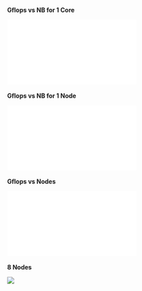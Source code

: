 **Gflops vs NB for 1 Core**

![](gflops_vs_nb_1_core_80_percent_memory.pdf)

**Gflops vs NB for 1 Node**

![](gflops_vs_nb_1_node_80_percent_memory.pdf)

**Gflops vs Nodes**

![](gflops_vs_nodes_80_percent_memory.pdf)

**8 Nodes**

![](HPL.out.8_node_grep_WR)


